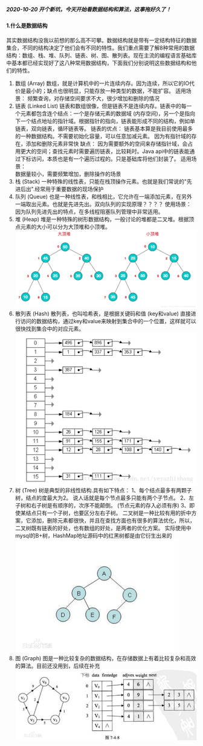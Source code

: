 ##### 2020-10-20  开个新坑，今天开始看数据结构和算法，这事拖好久了！
#### 1.什么是数据结构
其实数据结构没我以前想的那么高不可攀。数据结构就是带有一定结构特征的数据集合，不同的结构决定了他们会有不同的特性。我们重点需要了解8种常用的数据结构：数组、栈、堆、队列、链表、树、图、散列表。现在主流的编程语言基础库中基本都已经实现好了这八种常用数据结构，下面我们分别说明这些数据结构和他们的特性。
1. 数组 (Array)
数组，就是计算机中的一片连续内存。因为连续，所以它的IO代价是最小的；缺点也很明显，只能存放一种类型的数据，不能扩容。
适用场景：
频繁查询，对存储空间要求不大，很少增加和删除的情况
2. 链表 (Linked List)
链表和数组很像，但是链表不是连续内存。链表中的每一个元素都包含连个结点：一个是存储元素的数据域 (内存空间)，另一个是指向下一个结点地址的指针域。根据指针的指向，链表能形成不同的结构，例如单链表，双向链表，循环链表等。
链表的优点： 
链表基本算是我目前使用最多的一种数据结构。不需要初始化容量，可以任意加减元素。 因为有指针域的存在，添加和删除元素非常快
缺点：
因为需要额外的空间来存储指针域，会占用更大的空间；查找元素时需要遍历链表，比较耗时。Java api中的链表能通过下标访问，本质也是有一个遍历过程的。只是基础库将他们封装了。
适用场景：  
数据量较小，需要频繁增加，删除操作的场景
3. 栈 (Stack)
一种特殊的线性表，只能在栈顶操作元素。也就是我们常说的"先进后出".经常用于重要数据的现场保护
4. 队列 (Queue)
也是一种线性表，和栈相比，它允许在一端添加元素，在另外一端取出元素。也就是先进先出。双向队列的实现原理？？？？
使用场景：
因为队列先进先出的特点，在多线程阻塞队列管理中非常适用。
5. 堆 (Heap)
堆是一种特殊的树形数据结构，一般讨论的堆都是二叉堆。根据顶点元素的大小可以分为大顶堆和小顶堆。
![Heap.png](../img/20201020Heap.png)
6. 散列表 (Hash)
散列表，也叫哈希表，是根据关键码和值 (key和value) 直接进行访问的数据结构，通过key和value来映射到集合中的一个位置，这样就可以很快找到集合中的对应元素。
![Hash.png](../img/20201020Hash.png)
7. 树 (Tree)
树是典型的非线性结构.具有如下特点：
1、每个结点最多有两颗子树，结点的度最大为2。 说人话就是每个节点最多只能有两个子节点。
2、左子树和右子树是有顺序的，次序不能颠倒。 (节点元素的存入必须有序)
3、即使某结点只有一个子树，也要区分左右子树。
二叉树是一种比较有用的折中方案，它添加，删除元素都很快，并且在查找方面也有很多的算法优化，所以，二叉树既有链表的好处，也有数组的好处，是两者的优化方案。
实际使用中mysql的B+树，HashMap地址源码中的红黑树都是由它衍生出来的
![tree.png](../img/20201020tree.png)
8. 图 (Graph)
图是一种比较复杂的数据结构，在存储数据上有着比较复杂和高效的算法。目前还没用到，后续在补充
![Graph.png](../img/20201020Graph.jpg)